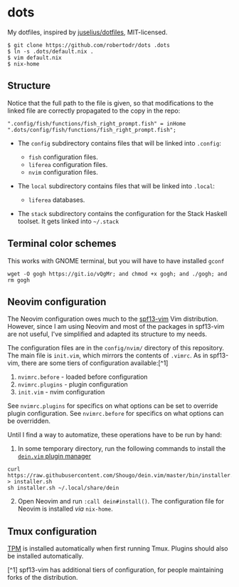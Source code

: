 # dots

My dotfiles, inspired by [juselius/dotfiles](https://github.com/juselius/dotfiles), MIT-licensed.

    $ git clone https://github.com/robertodr/dots .dots
    $ ln -s .dots/default.nix .
    $ vim default.nix
    $ nix-home

## Structure

Notice that the full path to the file is given, so that modifications to the linked
file are correctly propagated to the copy in the repo:

```
".config/fish/functions/fish_right_prompt.fish" = inHome ".dots/config/fish/functions/fish_right_prompt.fish";
```

- The `config` subdirectory contains files that will be linked into `.config`:
  - `fish` configuration files.
  - `liferea` configuration files.
  - `nvim` configuration files.

- The `local` subdirectory contains files that will be linked into `.local`:
  - `liferea` databases.

- The `stack` subdirectory contains the configuration for the Stack Haskell
  toolset. It gets linked into `~/.stack`

## Terminal color schemes

This works with GNOME terminal, but you will have to have installed `gconf`
```
wget -O gogh https://git.io/vQgMr; and chmod +x gogh; and ./gogh; and rm gogh
```

## Neovim configuration

The Neovim configuration owes much to the [spf13-vim] Vim distribution.
However, since I am using Neovim and most of the packages in spf13-vim are not useful,
I've simplified and adapted its structure to my needs.

The configuration files are in the `config/nvim/` directory of this repository.
The main file is `init.vim`, which mirrors the contents of `.vimrc`.
As in spf13-vim, there are some tiers of configuration available:[^1]

1. `nvimrc.before` - loaded before configuration
2. `nvimrc.plugins` - plugin configuration
3. `init.vim` - nvim configuration

See `nvimrc.plugins` for specifics on what options can be set to override plugin configuration. See `nvimrc.before` for specifics
on what options can be overridden.

Until I find a way to automatize, these operations have to be run by hand:

1. In some temporary directory, run the following commands to install the [`dein.vim` plugin manager]
```
curl https://raw.githubusercontent.com/Shougo/dein.vim/master/bin/installer.sh > installer.sh
sh installer.sh ~/.local/share/dein
```
2. Open Neovim and run `:call dein#install()`. The configuration file for Neovim is installed _via_ `nix-home`.

## Tmux configuration

[TPM](https://github.com/tmux-plugins/tpm) is installed automatically when
first running Tmux. Plugins should also be installed automatically.

[^1] spf13-vim has additional tiers of configuration, for people maintaining forks of the distribution.

[spf13-vim]: http://vim.spf13.com/
[`dein.vim` plugin manager]: https://github.com/Shougo/dein.vim
